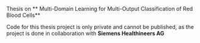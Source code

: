 Thesis on ** Multi-Domain Learning for Multi-Output Classification of Red Blood Cells**

Code for this thesis project is only private and cannot be published, as the project is done in collaboration with **Siemens Healthineers AG**
